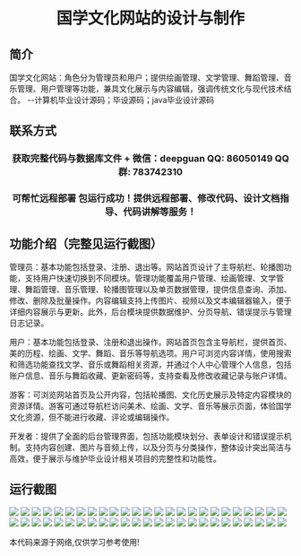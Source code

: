 <p><h1 align="center">国学文化网站的设计与制作</h1></p>

## 简介
国学文化网站：角色分为管理员和用户；提供绘画管理、文学管理、舞蹈管理、音乐管理、用户管理等功能，兼具文化展示与内容编辑，强调传统文化与现代技术结合。    --计算机毕业设计源码；毕设源码；java毕业设计源码


## 联系方式
<p><h3 align="center">获取完整代码与数据库文件 + 微信：deepguan QQ: 86050149 QQ群: 783742310</h3></p>
<p><h3 align="center">可帮忙远程部署 包运行成功！提供远程部署、修改代码、设计文档指导、代码讲解等服务！</h3></p>

## 功能介绍（完整见运行截图）
管理员：基本功能包括登录、注册、退出等。网站首页设计了主导航栏、轮播图功能，支持用户快速切换到不同模块。管理功能覆盖用户管理、绘画管理、文学管理、舞蹈管理、音乐管理、轮播图管理以及单页数据管理，提供信息查询、添加、修改、删除及批量操作。内容编辑支持上传图片、视频以及文本编辑器输入，便于详细内容展示与更新。此外，后台模块提供数据维护、分页导航、错误提示与管理日志记录。

用户：基本功能包括登录、注册和退出操作。网站首页包含主导航栏，提供首页、美的历程、绘画、文学、舞蹈、音乐等导航选项。用户可浏览内容详情，使用搜索和筛选功能查找文学、音乐或舞蹈相关资源，并通过个人中心管理个人信息，包括账户信息、音乐与舞蹈收藏、更新密码等，支持查看及修改收藏记录与账户详情。

游客：可浏览网站首页及公开内容，包括轮播图、文化历史展示及特定内容模块的资源详情。游客可通过导航栏访问美术、绘画、文学、音乐等展示页面，体验国学文化资源，但不能进行收藏、评论或编辑操作。

开发者：提供了全面的后台管理界面，包括功能模块划分、表单设计和错误提示机制。支持内容创建、图片与音频上传，以及分页与分类操作，整体设计突出简洁与高效，便于展示与维护毕业设计相关项目的完整性和功能性。


## 运行截图
![](img/001.jpg)
![](img/002.jpg)
![](img/003.jpg)
![](img/004.jpg)
![](img/005.jpg)
![](img/006.jpg)
![](img/007.jpg)
![](img/008.jpg)
![](img/009.jpg)
![](img/010.jpg)
![](img/011.jpg)
![](img/012.jpg)
![](img/013.jpg)
![](img/014.jpg)
![](img/015.jpg)
![](img/016.jpg)
![](img/017.jpg)
![](img/018.jpg)
![](img/019.jpg)
![](img/020.jpg)
![](img/021.jpg)
![](img/022.jpg)
![](img/023.jpg)
![](img/024.jpg)
![](img/025.jpg)
![](img/026.jpg)
![](img/027.jpg)
![](img/028.jpg)
![](img/029.jpg)
![](img/030.jpg)
![](img/031.jpg)
![](img/032.jpg)
![](img/033.jpg)
![](img/034.jpg)
![](img/035.jpg)
![](img/036.jpg)
![](img/037.jpg)
![](img/038.jpg)
![](img/039.jpg)
![](img/040.jpg)
![](img/041.jpg)
![](img/042.jpg)
![](img/043.jpg)
![](img/044.jpg)
![](img/045.jpg)
![](img/046.jpg)
![](img/047.jpg)
![](img/048.jpg)
![](img/049.jpg)
![](img/050.jpg)

<p>本代码来源于网络,仅供学习参考使用!</p>
